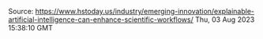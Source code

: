 Source: https://www.hstoday.us/industry/emerging-innovation/explainable-artificial-intelligence-can-enhance-scientific-workflows/
Thu, 03 Aug 2023 15:38:10 GMT
